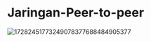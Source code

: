 # Jaringan-Peer-to-peer
![17282451773249078377688484905377](https://github.com/user-attachments/assets/02ec02dd-7e41-4619-b276-52abcacbf326)
